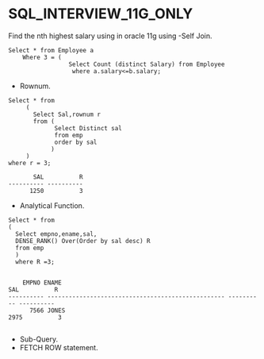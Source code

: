 # SQL_INTERVIEW_11G_ONLY

Find the nth highest salary using in oracle 11g using
-Self Join.
```
Select * from Employee a 
    Where 3 = (
                 Select Count (distinct Salary) from Employee 
                  where a.salary<=b.salary;
 ```
- Rownum.    
```
Select * from 
     (
       Select Sal,rownum r
       from (
             Select Distinct sal
             from emp
             order by sal
            )
     )
where r = 3;

       SAL          R
---------- ----------
      1250          3
```
- Analytical Function.
```
Select * from 
(
  Select empno,ename,sal,
  DENSE_RANK() Over(Order by sal desc) R
  from emp
  )
  where R =3;
  
  
    EMPNO ENAME                                                     SAL          R
---------- -------------------------------------------------- ---------- ----------
      7566 JONES                                                    2975          3


```
- Sub-Query.
- FETCH ROW statement.
